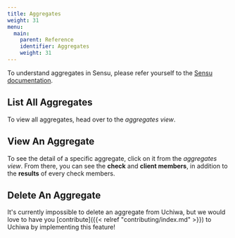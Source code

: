 ```yaml
---
title: Aggregates
weight: 31
menu:
  main:
    parent: Reference
    identifier: Aggregates
    weight: 31
---
```


To understand aggregates in Sensu, please refer yourself to the
[Sensu documentation](https://sensuapp.org/docs/latest/reference/aggregates.html).

## List All Aggregates
To view all aggregates, head over to the *aggregates view*.

## View An Aggregate
To see the detail of a specific aggregate, click on it from the *aggregates view*.
From there, you can see the **check** and **client members**, in addition to the
**results** of every check members.

## Delete An Aggregate
It's currently impossible to delete an aggregate from Uchiwa, but we would love to
have you [contribute]({{< relref "contributing/index.md" >}}) to Uchiwa by
implementing this feature!
